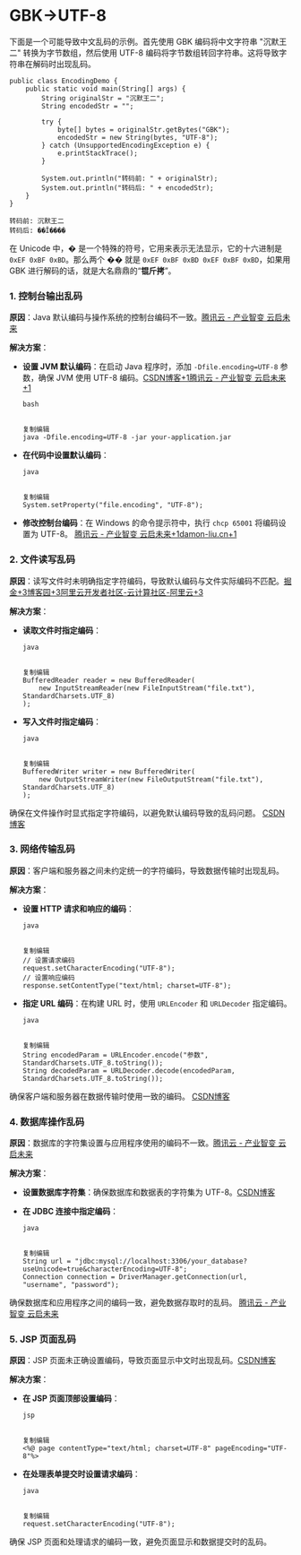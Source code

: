 # GBK->UTF-8

下面是一个可能导致中文乱码的示例。首先使用 GBK 编码将中文字符串 "沉默王二" 转换为字节数组，然后使用 UTF-8 编码将字节数组转回字符串。这将导致字符串在解码时出现乱码。



```
public class EncodingDemo {
    public static void main(String[] args) {
        String originalStr = "沉默王二";
        String encodedStr = "";

        try {
            byte[] bytes = originalStr.getBytes("GBK");
            encodedStr = new String(bytes, "UTF-8");
        } catch (UnsupportedEncodingException e) {
            e.printStackTrace();
        }

        System.out.println("转码前: " + originalStr);
        System.out.println("转码后: " + encodedStr);
    }
}
```

```
转码前: 沉默王二
转码后: ��Ĭ����
```

在 Unicode 中，� 是一个特殊的符号，它用来表示无法显示，它的十六进制是 `0xEF 0xBF 0xBD`。那么两个 �� 就是 `0xEF 0xBF 0xBD 0xEF 0xBF 0xBD`，如果用 GBK 进行解码的话，就是大名鼎鼎的“**锟斤拷**”。

### 1. 控制台输出乱码

**原因**：Java 默认编码与操作系统的控制台编码不一致。[腾讯云 - 产业智变 云启未来](https://cloud.tencent.com/developer/article/2397142?utm_source=chatgpt.com)

**解决方案**：

- **设置 JVM 默认编码**：在启动 Java 程序时，添加 `-Dfile.encoding=UTF-8` 参数，确保 JVM 使用 UTF-8 编码。[CSDN博客+1腾讯云 - 产业智变 云启未来+1](https://blog.csdn.net/Rcain_R/article/details/136574255?utm_source=chatgpt.com)

  ```
  bash
  
  
  复制编辑
  java -Dfile.encoding=UTF-8 -jar your-application.jar
  ```



- **在代码中设置默认编码**：

  ```
  java
  
  
  复制编辑
  System.setProperty("file.encoding", "UTF-8");
  ```



- **修改控制台编码**：在 Windows 的命令提示符中，执行 `chcp 65001` 将编码设置为 UTF-8。 [腾讯云 - 产业智变 云启未来+1damon-liu.cn+1](https://cloud.tencent.com/developer/article/2397142?utm_source=chatgpt.com)

### 2. 文件读写乱码

**原因**：读写文件时未明确指定字符编码，导致默认编码与文件实际编码不匹配。[掘金+3博客园+3阿里云开发者社区-云计算社区-阿里云+3](https://www.cnblogs.com/hogwarts/p/18066778?utm_source=chatgpt.com)

**解决方案**：

- **读取文件时指定编码**：

  ```
  java
  
  
  复制编辑
  BufferedReader reader = new BufferedReader(
      new InputStreamReader(new FileInputStream("file.txt"), StandardCharsets.UTF_8)
  );
  ```



- **写入文件时指定编码**：

  ```
  java
  
  
  复制编辑
  BufferedWriter writer = new BufferedWriter(
      new OutputStreamWriter(new FileOutputStream("file.txt"), StandardCharsets.UTF_8)
  );
  ```



确保在文件操作时显式指定字符编码，以避免默认编码导致的乱码问题。 [CSDN博客](https://blog.csdn.net/Rcain_R/article/details/136574255?utm_source=chatgpt.com)

### 3. 网络传输乱码

**原因**：客户端和服务器之间未约定统一的字符编码，导致数据传输时出现乱码。

**解决方案**：

- **设置 HTTP 请求和响应的编码**：

  ```
  java
  
  
  复制编辑
  // 设置请求编码
  request.setCharacterEncoding("UTF-8");
  // 设置响应编码
  response.setContentType("text/html; charset=UTF-8");
  ```



- **指定 URL 编码**：在构建 URL 时，使用 `URLEncoder` 和 `URLDecoder` 指定编码。

  ```
  java
  
  
  复制编辑
  String encodedParam = URLEncoder.encode("参数", StandardCharsets.UTF_8.toString());
  String decodedParam = URLDecoder.decode(encodedParam, StandardCharsets.UTF_8.toString());
  ```



确保客户端和服务器在数据传输时使用一致的编码。 [CSDN博客](https://blog.csdn.net/Rcain_R/article/details/136574255?utm_source=chatgpt.com)

### 4. 数据库操作乱码

**原因**：数据库的字符集设置与应用程序使用的编码不一致。[腾讯云 - 产业智变 云启未来](https://cloud.tencent.com/developer/article/2397142?utm_source=chatgpt.com)

**解决方案**：

- **设置数据库字符集**：确保数据库和数据表的字符集为 UTF-8。[CSDN博客](https://blog.csdn.net/Rcain_R/article/details/136574255?utm_source=chatgpt.com)

- **在 JDBC 连接中指定编码**：

  ```
  java
  
  
  复制编辑
  String url = "jdbc:mysql://localhost:3306/your_database?useUnicode=true&characterEncoding=UTF-8";
  Connection connection = DriverManager.getConnection(url, "username", "password");
  ```



确保数据库和应用程序之间的编码一致，避免数据存取时的乱码。 [腾讯云 - 产业智变 云启未来](https://cloud.tencent.com/developer/article/2397142?utm_source=chatgpt.com)

### 5. JSP 页面乱码

**原因**：JSP 页面未正确设置编码，导致页面显示中文时出现乱码。[CSDN博客](https://blog.csdn.net/geyulai/article/details/136728106?utm_source=chatgpt.com)

**解决方案**：

- **在 JSP 页面顶部设置编码**：

  ```
  jsp
  
  
  复制编辑
  <%@ page contentType="text/html; charset=UTF-8" pageEncoding="UTF-8"%>
  ```



- **在处理表单提交时设置请求编码**：

  ```
  java
  
  
  复制编辑
  request.setCharacterEncoding("UTF-8");
  ```



确保 JSP 页面和处理请求的编码一致，避免页面显示和数据提交时的乱码。